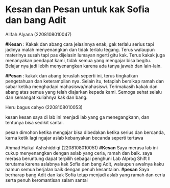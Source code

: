 # Kesan dan Pesan untuk kak Sofia dan bang Adit

Alifah Alyana (2208108010047)

**#Kesan** : Kakak dan abang cara jelasinnya enak, gak terlalu serius tapi jadinya malah menyenangkan dan tidak terlalu tegang. 
Terus walaupun materinya susah tapi pas dijelasin lumayan ngerti gitu kak. 
Terus kakak juga menanyakan pendapat kami, tidak semua yang mengajar bisa begitu. 
Belajar nya jadi lebih menyenangkan karena ada tanya jawab dan lain-lain.

**#Pesan** : kakak dan abang teruslah seperti ini, terus tingkatkan pengetahuan dan keterampilan nya. 
Selain itu, tetaplah bersikap ramah dan sabar ketika menghadapi mahasiswa/mahasiswi.
Terimakasih kakak dan abang atas semua yang telah  diajarkan kepada kami. 
Semoga sehat selalu dan semangat kuliahnya kak dan bang.


Heru bagus cahyo (2208108010053)

kesan
kesan saya di lab ini menjadi lab yang ga menegangkann, dan tentunya bisa sedikit santai.

pesan
dimohon ketika mengajar bisa dibedakan ketika serius dan bercanda, karna ketik lagi ngajar aslab kebanyakan becanda seperti tertawa

Ahmad Haikal Ashshiddiqi (2208108010051)
**#Kesan** 
  Saya merasa lab ini cukup menyenangkan dengan aslab yang ceria, ramah dan baik. 
  saya merasa beruntung dapat terpilih sebagai penghuni Lab Alprog Shift II terutama karena aslabnya kak Sofia dan bang Adit, 
  walaupun awalnya kaku namun semua berjalan baik dengan penuh kesantaian.
**#pesan** 
  Saya berharap bang Adit dan kak Sofia tetap menjadi aslab yang ramah dan ceria serta penuh keromantisan
  salam santai

